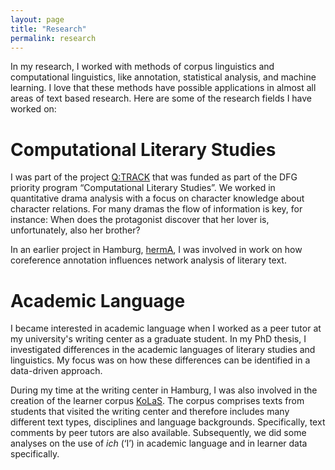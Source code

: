 ```yaml
---
layout: page
title: "Research"
permalink: research
---
```


In my research, I worked with methods of corpus linguistics and computational linguistics, like annotation, statistical analysis, and machine learning. I love that these methods have possible applications in almost all areas of text based research. Here are some of the research fields I have worked on:


# Computational Literary Studies

I was part of the project [Q:TRACK](https://quadrama.github.io/) that was funded as part of the DFG priority program “Computational Literary Studies”. We worked in quantitative drama analysis with a focus on character knowledge about character relations. For many dramas the flow of information is key, for instance: When does the protagonist discover that her lover is, unfortunately, also her brother?

In an earlier project in Hamburg, [hermA](https://www.herma.uni-hamburg.de/), I was involved in work on how coreference annotation influences network analysis of literary text.


# Academic Language

I became interested in academic language when I worked as a peer tutor at my university's writing center as a graduate student. In my PhD thesis, I investigated differences in the academic languages of literary studies and linguistics. My focus was on how these differences can be identified in a data-driven approach. 

During my time at the writing center in Hamburg, I was also involved in the creation of the learner corpus [KoLaS](https://kolas-corpus.github.io). The corpus comprises texts from students that visited the writing center and therefore includes many different text types, disciplines and language backgrounds. Specifically, text comments by peer tutors are also available. Subsequently, we did some analyses on the use of *ich* (‘I’) in academic language and in learner data specifically.

